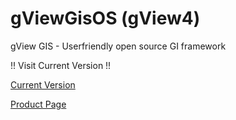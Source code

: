 
# gViewGisOS (gView4)

gView GIS - Userfriendly open source GI framework

!! Visit Current Version !!

[Current Version](https://github.com/jugstalt/gview5)

[Product Page](https://jugstalt.github.io)


